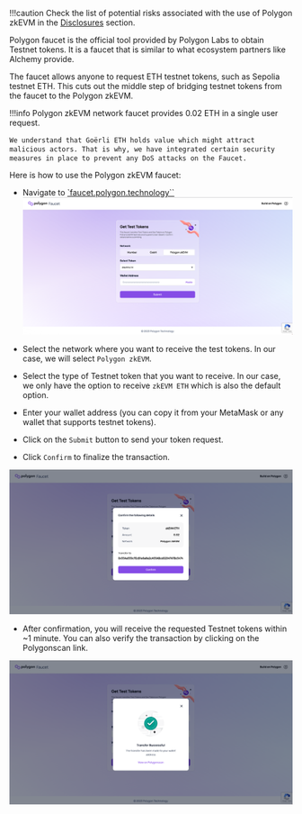 !!!caution
    Check the list of potential risks associated with the use of Polygon zkEVM in the [Disclosures](../../troubleshooting/risk-disclosures.md) section.

Polygon faucet is the official tool provided by Polygon Labs to obtain Testnet tokens. It is a faucet that is similar to what ecosystem partners like Alchemy provide.

The faucet allows anyone to request ETH testnet tokens, such as Sepolia testnet ETH. This cuts out the middle step of bridging testnet tokens from the faucet to the Polygon zkEVM.

!!!info
    Polygon zkEVM network faucet provides 0.02 ETH in a single user request.

    We understand that Goërli ETH holds value which might attract malicious actors. That is why, we have integrated certain security measures in place to prevent any DoS attacks on the Faucet.

Here is how to use the Polygon zkEVM faucet:

- Navigate to [`faucet.polygon.technology``](https://faucet.polygon.technology/)
![Figure: faucet-zk](../../../img/zkEVM/zkv-faucet-zketh.png)

- Select the network where you want to receive the test tokens. In our case, we will select `Polygon zkEVM`.

- Select the type of Testnet token that you want to receive. In our case, we only have the option to receive `zkEVM ETH` which is also the default option.

- Enter your wallet address (you can copy it from your MetaMask or any wallet that supports testnet tokens).

- Click on the `Submit` button to send your token request.

- Click `Confirm` to finalize the transaction.

![Figure: confirm-tx](../../../img/zkEVM/zkv-confirm-zketh.png)

- After confirmation, you will receive the requested Testnet tokens within ~1 minute. You can also verify the transaction by clicking on the Polygonscan link.

![Figure: success-zk](../../../img/zkEVM/zkv-success-zketh.png)
